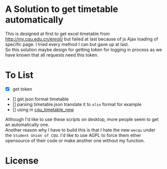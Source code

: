 # A Solution to get timetable automatically

This is designed at first to get excel timetable from http://my.cqu.edu.cn/enroll/
but failed at last because of js Ajax loading of specific page. I tried every method I can but gave up at last.
</br>
So this solution maybe design for getting token for logging in process as we have known that all requests need this
token.

# To List

- [x] get token
- [] get json format timetable
- [] parsing timetable.json translate it to `xlsx` format for example
- [] using in [cqu_timetable_new](https://github.com/weearc/cqu_timetable_new)

Although I'd like to use these scripts on desktop, more people seem to get an automatically one.
</br>
Another reason why I have to build this is that I hate the new `wecqu` under the `Student Union of CQU`. I'd like to use
AGPL to force them ether opensource of their code or make another one without my function.

# License